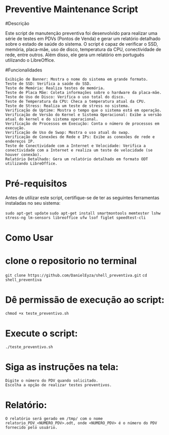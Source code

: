 # Preventive Maintenance Script
#Descrição

Este script de manutenção preventiva foi desenvolvido para realizar uma série de testes em PDVs (Pontos de Venda) e gerar um relatório detalhado sobre o estado de saúde do sistema. O script é capaz de verificar o SSD, memória, placa-mãe, uso de disco, temperatura da CPU, conectividade de rede, entre outros. Além disso, ele gera um relatório em português utilizando o LibreOffice.

#Funcionalidades

    Exibição de Banner: Mostra o nome do sistema em grande formato.
    Teste de SSD: Verifica a saúde do SSD.
    Teste de Memória: Realiza testes de memória.
    Teste de Placa Mãe: Coleta informações sobre o hardware da placa-mãe.
    Teste de Uso de Disco: Verifica o uso total do disco.
    Teste de Temperatura da CPU: Checa a temperatura atual da CPU.
    Teste de Stress: Realiza um teste de stress no sistema.
    Verificação de Uptime: Mostra o tempo que o sistema está em operação.
    Verificação de Versão do Kernel e Sistema Operacional: Exibe a versão atual do kernel e do sistema operacional.
    Verificação de Processos em Execução: Conta o número de processos em execução.
    Verificação de Uso de Swap: Mostra o uso atual do swap.
    Verificação de Conexões de Rede e IPs: Exibe as conexões de rede e endereços IP.
    Teste de Conectividade com a Internet e Velocidade: Verifica a conectividade com a Internet e realiza um teste de velocidade (se houver conexão).
    Relatório Detalhado: Gera um relatório detalhado em formato ODT utilizando LibreOffice.

   # Pré-requisitos

Antes de utilizar este script, certifique-se de ter as seguintes ferramentas instaladas no seu sistema:

`sudo apt-get update`
`sudo apt-get install smartmontools memtester lshw stress-ng lm-sensors libreoffice ufw lsof figlet speedtest-cli`

   # Como Usar
   
# clone o repositorio no terminal 

`git clone https://github.com/DanielEyza/shell_preventiva.git`
`cd shell_preventiva`

# Dê permissão de execução ao script:

`chmod +x teste_preventivo.sh`

# Execute o script:

`./teste_preventivo.sh`

# Siga as instruções na tela:

    Digite o número do PDV quando solicitado.
    Escolha a opção de realizar testes preventivos.

  # Relatório:

    O relatório será gerado em /tmp/ com o nome relatorio_PDV_<NUMERO_PDV>.odt, onde <NUMERO_PDV> é o número do PDV fornecido pelo usuário.



